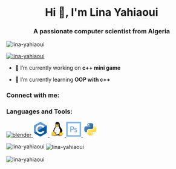 <h1 align="center">Hi 👋, I'm Lina Yahiaoui</h1>
<h3 align="center">A passionate computer scientist from Algeria</h3>

<p align="left"> <img src="https://komarev.com/ghpvc/?username=lina-yahiaoui&label=Profile%20views&color=0e75b6&style=flat" alt="lina-yahiaoui" /> </p>

<p align="left"> <a href="https://github.com/ryo-ma/github-profile-trophy"><img src="https://github-profile-trophy.vercel.app/?username=lina-yahiaoui" alt="lina-yahiaoui" /></a> </p>

- 🔭 I’m currently working on **c++ mini game**

- 🌱 I’m currently learning **OOP with c++**

<h3 align="left">Connect with me:</h3>
<p align="left">
</p>

<h3 align="left">Languages and Tools:</h3>
<p align="left"> <a href="https://www.blender.org/" target="_blank" rel="noreferrer"> <img src="https://download.blender.org/branding/community/blender_community_badge_white.svg" alt="blender" width="40" height="40"/> </a> <a href="https://www.cprogramming.com/" target="_blank" rel="noreferrer"> <img src="https://raw.githubusercontent.com/devicons/devicon/master/icons/c/c-original.svg" alt="c" width="40" height="40"/> </a> <a href="https://www.linux.org/" target="_blank" rel="noreferrer"> <img src="https://raw.githubusercontent.com/devicons/devicon/master/icons/linux/linux-original.svg" alt="linux" width="40" height="40"/> </a> <a href="https://www.photoshop.com/en" target="_blank" rel="noreferrer"> <img src="https://raw.githubusercontent.com/devicons/devicon/master/icons/photoshop/photoshop-line.svg" alt="photoshop" width="40" height="40"/> </a> <a href="https://www.python.org" target="_blank" rel="noreferrer"> <img src="https://raw.githubusercontent.com/devicons/devicon/master/icons/python/python-original.svg" alt="python" width="40" height="40"/> </a> </p>

<p><img align="left" src="https://github-readme-stats.vercel.app/api/top-langs?username=lina-yahiaoui&show_icons=true&locale=en&layout=compact" alt="lina-yahiaoui" /></p>

<p>&nbsp;<img align="center" src="https://github-readme-stats.vercel.app/api?username=lina-yahiaoui&show_icons=true&locale=en" alt="lina-yahiaoui" /></p>

<p><img align="center" src="https://github-readme-streak-stats.herokuapp.com/?user=lina-yahiaoui&" alt="lina-yahiaoui" /></p>
